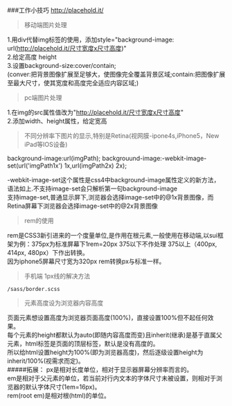 ###工作小技巧
  http://placehold.it/ 
>移动端图片处理 


1.用div代替img标签的使用，添加style="background-image: url(http://placehold.it/尺寸宽度x尺寸高度)"  
2.给定高度 height  
3.设置background-size:cover/contain;  
(conver:把背景图像扩展至足够大，使图像完全覆盖背景区域;contain:把图像扩展至最大尺寸，使其宽度和高度完全适应内容区域;)  
  
>pc端图片处理  

1.在img的src属性值改为"http://placehold.it/尺寸宽度x尺寸高度"  
2.添加width、height属性，给定宽高  

>不同分辨率下图片的显示,特别是Retina(视网膜-ipone4s,iPhone5，New iPad等IOS设备)

  background-image:url(imgPath);
  backgrouund-image:-webkit-image-set(url('imgPath1x') 1x,url(imgPath2x) 2x);
  
-webkit-image-set这个属性是css4中background-image属性定义的新方法，语法如上.不支持image-set会只解析第一句background-image  
支持image-set,普通显示屏下,浏览器会选择image-set中的@1x背景图像，而Retina屏幕下浏览器会选择image-set中的@2x背景图像

>rem的使用  
  
  
rem是CSS3新引进来的一个度量单位,是作用在根元素<html>,一般使用在移动端,以sui框架为例：375px为标准屏幕下1rem=20px 375以下不作处理 375以上（400px, 414px, 480px）下作出转换。  
因为iphone5屏幕尺寸宽为320px rem转换px与标准一样。


>手机端 1px线的解决方法

    /sass/border.scss

>元素高度设为浏览器内容高度  

页面元素想设置高度为浏览器页面高度(100%)，直接设置100%但不起任何效果。  
每个元素的height都默认为auto(即随内容高度而变)且inherit(继承)是基于直属父元素，html标签是页面的顶层标签，默认是没有高度的。  
所以给html设置height为100%(即为浏览器高度)，然后逐级设置height为inherit/100%(视需求而定)。  
#####拓展：
px是相对长度单位，相对于显示器屏幕分辨率而言的。  
em是相对于父元素的单位，若当前对行内文本的字体尺寸未被设置，则相对于浏览器的默认字体尺寸(1em=16px)。  
rem(root em)是相对根(html)的单位。
